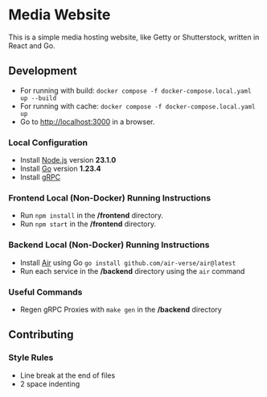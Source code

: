 # Media Website

This is a simple media hosting website, like Getty or Shutterstock, written in React and Go.

## Development

- For running with build: `docker compose -f docker-compose.local.yaml up --build`
- For running with cache: `docker compose -f docker-compose.local.yaml up`
- Go to [http://localhost:3000](http://localhost:3000) in a browser.

### Local Configuration

- Install [Node.js](https://nodejs.org/en) version **23.1.0**
- Install [Go](https://go.dev/dl/) version **1.23.4**
- Install [gRPC](https://grpc.io/docs/languages/go/quickstart/)

### Frontend Local (Non-Docker) Running Instructions

- Run `npm install` in the **/frontend** directory.
- Run `npm start` in the **/frontend** directory.

### Backend Local (Non-Docker) Running Instructions

- Install [Air](https://github.com/air-verse/air) using Go `go install github.com/air-verse/air@latest`
- Run each service in the **/backend** directory using the `air` command

### Useful Commands

- Regen gRPC Proxies with `make gen` in the **/backend** directory

## Contributing

### Style Rules

- Line break at the end of files
- 2 space indenting
